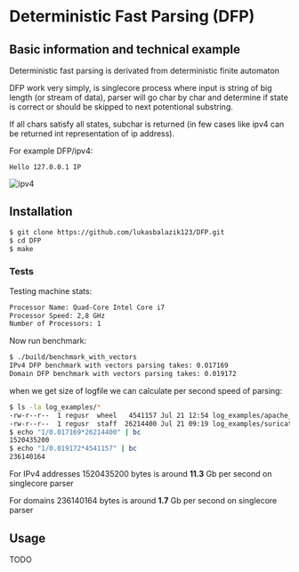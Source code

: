 # Deterministic Fast Parsing (DFP)

## Basic information and technical example

Deterministic fast parsing is derivated from deterministic finite automaton 

DFP work very simply, is singlecore process where input is string of big length (or stream of data), parser will go char by char and determine if state is correct or should be skipped to next potentional substring.

If all chars satisfy all states, subchar is returned (in few cases like ipv4 can be returned int representation of ip address).

For example DFP/ipv4:

```Hello 127.0.0.1 IP```

![ipv4](./doc/ipv4.png)

## Installation

```bash
$ git clone https://github.com/lukasbalazik123/DFP.git
$ cd DFP
$ make
```

### Tests

Testing machine stats:

```bash
Processor Name: Quad-Core Intel Core i7
Processor Speed: 2,8 GHz
Number of Processors: 1
```
Now run benchmark:

```bash
$ ./build/benchmark_with_vectors
IPv4 DFP benchmark with vectors parsing takes: 0.017169
Domain DFP benchmark with vectors parsing takes: 0.019172
```

when we get size of logfile we can calculate per second speed of parsing:

```bash
$ ls -la log_examples/*
-rw-r--r--  1 regusr  wheel   4541157 Jul 21 12:54 log_examples/apache_access.log
-rw-r--r--  1 regusr  staff  26214400 Jul 21 09:19 log_examples/suricata.log
$ echo "1/0.017169*26214400" | bc
1520435200
$ echo "1/0.019172*4541157" | bc
236140164
```

For IPv4 addresses 1520435200 bytes is around **11.3** Gb per second on singlecore parser

For domains 236140164 bytes is around **1.7** Gb per second on singlecore parser

## Usage

TODO

